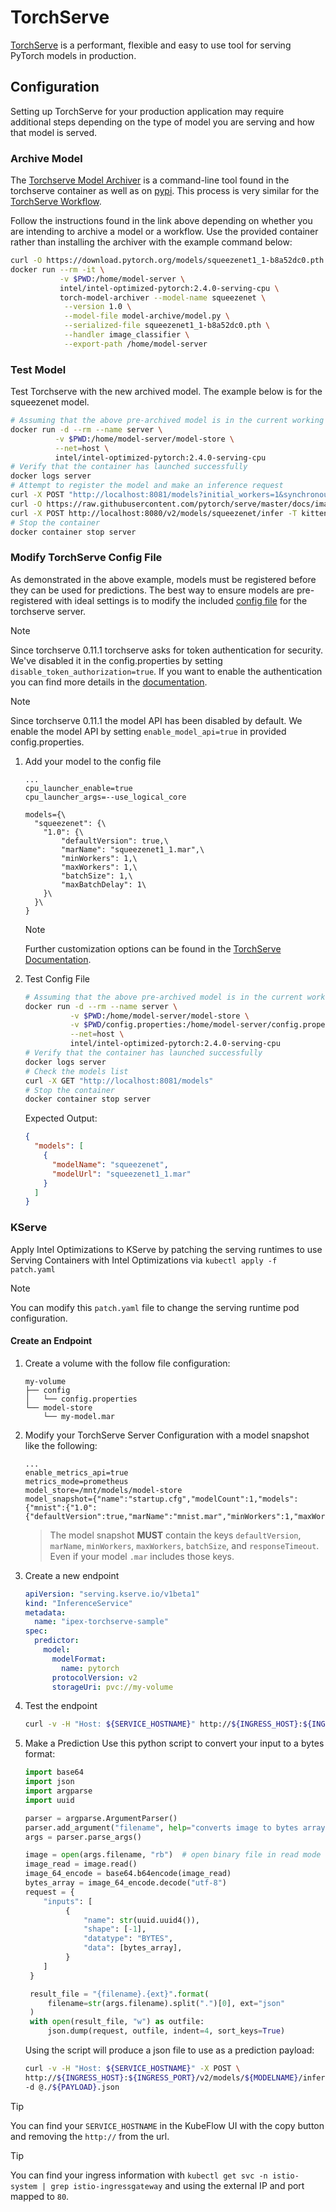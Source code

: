 # TorchServe

[TorchServe](https://pytorch.org/serve/) is a performant, flexible and easy to use tool for serving PyTorch models in production.

## Configuration

Setting up TorchServe for your production application may require additional steps depending on the type of model you are serving and how that model is served.

### Archive Model

The [Torchserve Model Archiver](https://github.com/pytorch/serve/blob/master/model-archiver/README.md) is a command-line tool found in the torchserve container as well as on [pypi](https://pypi.org/project/torch-model-archiver/). This process is very similar for the [TorchServe Workflow](https://github.com/pytorch/serve/tree/master/workflow-archiver).

Follow the instructions found in the link above depending on whether you are intending to archive a model or a workflow. Use the provided container rather than installing the archiver with the example command below:

```bash
curl -O https://download.pytorch.org/models/squeezenet1_1-b8a52dc0.pth
docker run --rm -it \
           -v $PWD:/home/model-server \
           intel/intel-optimized-pytorch:2.4.0-serving-cpu \
           torch-model-archiver --model-name squeezenet \
            --version 1.0 \
            --model-file model-archive/model.py \
            --serialized-file squeezenet1_1-b8a52dc0.pth \
            --handler image_classifier \
            --export-path /home/model-server
```

### Test Model

Test Torchserve with the new archived model. The example below is for the squeezenet model.

```bash
# Assuming that the above pre-archived model is in the current working directory
docker run -d --rm --name server \
          -v $PWD:/home/model-server/model-store \
          --net=host \
          intel/intel-optimized-pytorch:2.4.0-serving-cpu
# Verify that the container has launched successfully
docker logs server
# Attempt to register the model and make an inference request
curl -X POST "http://localhost:8081/models?initial_workers=1&synchronous=true&url=squeezenet1_1.mar&model_name=squeezenet"
curl -O https://raw.githubusercontent.com/pytorch/serve/master/docs/images/kitten_small.jpg
curl -X POST http://localhost:8080/v2/models/squeezenet/infer -T kitten_small.jpg
# Stop the container
docker container stop server
```

### Modify TorchServe Config File

As demonstrated in the above example, models must be registered before they can be used for predictions. The best way to ensure models are pre-registered with ideal settings is to modify the included [config file](./config.properties) for the torchserve server.

> [!NOTE]
> Since torchserve 0.11.1 torchserve asks for token authentication for security. We've disabled it in the config.properties by setting `disable_token_authorization=true`. If you want to enable the authentication you can find more details in the [documentation](https://github.com/pytorch/serve/blob/master/docs/token_authorization_api.md).

> [!NOTE]
> Since torchserve 0.11.1 the model API has been disabled by default. We enable the model API by setting `enable_model_api=true` in provided config.properties.

1. Add your model to the config file

    ```properties
    ...
    cpu_launcher_enable=true
    cpu_launcher_args=--use_logical_core

    models={\
      "squeezenet": {\
        "1.0": {\
            "defaultVersion": true,\
            "marName": "squeezenet1_1.mar",\
            "minWorkers": 1,\
            "maxWorkers": 1,\
            "batchSize": 1,\
            "maxBatchDelay": 1\
        }\
      }\
    }
    ```

    > [!NOTE]
    > Further customization options can be found in the [TorchServe Documentation](https://pytorch.org/serve/configuration.html#config-model).

2. Test Config File

    ```bash
    # Assuming that the above pre-archived model is in the current working directory
    docker run -d --rm --name server \
              -v $PWD:/home/model-server/model-store \
              -v $PWD/config.properties:/home/model-server/config.properties \
              --net=host \
              intel/intel-optimized-pytorch:2.4.0-serving-cpu
    # Verify that the container has launched successfully
    docker logs server
    # Check the models list
    curl -X GET "http://localhost:8081/models"
    # Stop the container
    docker container stop server
    ```

    Expected Output:

    ```json
    {
      "models": [
        {
          "modelName": "squeezenet",
          "modelUrl": "squeezenet1_1.mar"
        }
      ]
    }
    ```

### KServe

Apply Intel Optimizations to KServe by patching the serving runtimes to use Serving Containers with Intel Optimizations via `kubectl apply -f patch.yaml`

> [!NOTE]
> You can modify this `patch.yaml` file to change the serving runtime pod configuration.

#### Create an Endpoint

1. Create a volume with the follow file configuration:

    ```text
    my-volume
    ├── config
    │   └── config.properties
    └── model-store
        └── my-model.mar
    ```

2. Modify your TorchServe Server Configuration with a model snapshot like the following:

    ```text
    ...
    enable_metrics_api=true
    metrics_mode=prometheus
    model_store=/mnt/models/model-store
    model_snapshot={"name":"startup.cfg","modelCount":1,"models":{"mnist":{"1.0":{"defaultVersion":true,"marName":"mnist.mar","minWorkers":1,"maxWorkers":5,"batchSize":1,"responseTimeout":120}}}}
    ```

   > The model snapshot **MUST** contain the keys `defaultVersion`, `marName`, `minWorkers`, `maxWorkers`, `batchSize`, and `responseTimeout`. Even if your model `.mar` includes those keys.

3. Create a new endpoint

    ```yaml
    apiVersion: "serving.kserve.io/v1beta1"
    kind: "InferenceService"
    metadata:
      name: "ipex-torchserve-sample"
    spec:
      predictor:
        model:
          modelFormat:
            name: pytorch
          protocolVersion: v2
          storageUri: pvc://my-volume
    ```

4. Test the endpoint

    ```bash
    curl -v -H "Host: ${SERVICE_HOSTNAME}" http://${INGRESS_HOST}:${INGRESS_PORT}/v2/models
    ```

5. Make a Prediction
   Use this python script to convert your input to a bytes format:

   ```python
   import base64
   import json
   import argparse
   import uuid

   parser = argparse.ArgumentParser()
   parser.add_argument("filename", help="converts image to bytes array", type=str)
   args = parser.parse_args()

   image = open(args.filename, "rb")  # open binary file in read mode
   image_read = image.read()
   image_64_encode = base64.b64encode(image_read)
   bytes_array = image_64_encode.decode("utf-8")
   request = {
       "inputs": [
            {
                "name": str(uuid.uuid4()),
                "shape": [-1],
                "datatype": "BYTES",
                "data": [bytes_array],
            }
       ]
    }

    result_file = "{filename}.{ext}".format(
        filename=str(args.filename).split(".")[0], ext="json"
    )
    with open(result_file, "w") as outfile:
        json.dump(request, outfile, indent=4, sort_keys=True)
    ```

   Using the script will produce a json file to use as a prediction payload:

   ```bash
   curl -v -H "Host: ${SERVICE_HOSTNAME}" -X POST \
   http://${INGRESS_HOST}:${INGRESS_PORT}/v2/models/${MODELNAME}/infer \
   -d @./${PAYLOAD}.json
   ```

> [!TIP]
> You can find your `SERVICE_HOSTNAME` in the KubeFlow UI with the copy button and removing the `http://` from the url.

> [!TIP]
> You can find your ingress information with `kubectl get svc -n istio-system | grep istio-ingressgateway` and using the external IP and port mapped to `80`.
